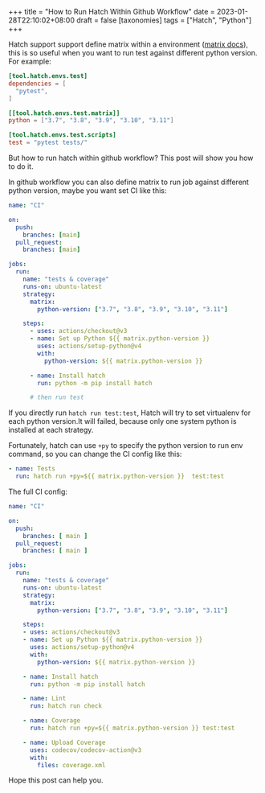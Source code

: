 +++
title = "How to Run Hatch Within Github Workflow"
date = 2023-01-28T22:10:02+08:00
draft = false
[taxonomies]
tags = ["Hatch", "Python"]
+++

Hatch support support define matrix within a environment ([matrix docs](https://hatch.pypa.io/latest/config/environment/advanced/#matrix)), this is so useful when you want to run test against different python version. For example:

```toml
[tool.hatch.envs.test]
dependencies = [
  "pytest",
]

[[tool.hatch.envs.test.matrix]]
python = ["3.7", "3.8", "3.9", "3.10", "3.11"]

[tool.hatch.envs.test.scripts]
test = "pytest tests/"
```

But how to run hatch within github workflow? This post will show you how to do it.

In github workflow you can also define matrix to run job against different python version,
maybe you want set CI like this:

```yaml
name: "CI"

on:
  push:
    branches: [main]
  pull_request:
    branches: [main]

jobs:
  run:
    name: "tests & coverage"
    runs-on: ubuntu-latest
    strategy:
      matrix:
        python-version: ["3.7", "3.8", "3.9", "3.10", "3.11"]

    steps:
      - uses: actions/checkout@v3
      - name: Set up Python ${{ matrix.python-version }}
        uses: actions/setup-python@v4
        with:
          python-version: ${{ matrix.python-version }}

      - name: Install hatch
        run: python -m pip install hatch

      # then run test
```
If you directly run `hatch run test:test`, Hatch will try to set virtualenv for each python version.It will failed, because only one system python is installed at each strategy.

Fortunately, hatch can use `+py` to specify the python version to run env command, so you can change the CI config like this:

```yaml
- name: Tests
  run: hatch run +py=${{ matrix.python-version }}  test:test
```

The full CI config:

```yaml
name: "CI"

on:
  push:
    branches: [ main ]
  pull_request:
    branches: [ main ]

jobs:
  run:
    name: "tests & coverage"
    runs-on: ubuntu-latest
    strategy:
      matrix:
        python-version: ["3.7", "3.8", "3.9", "3.10", "3.11"]

    steps:
    - uses: actions/checkout@v3
    - name: Set up Python ${{ matrix.python-version }}
      uses: actions/setup-python@v4
      with:
        python-version: ${{ matrix.python-version }}

    - name: Install hatch
      run: python -m pip install hatch

    - name: Lint
      run: hatch run check

    - name: Coverage
      run: hatch run +py=${{ matrix.python-version }} test:test

    - name: Upload Coverage
      uses: codecov/codecov-action@v3
      with:
        files: coverage.xml
```

Hope this post can help you.
